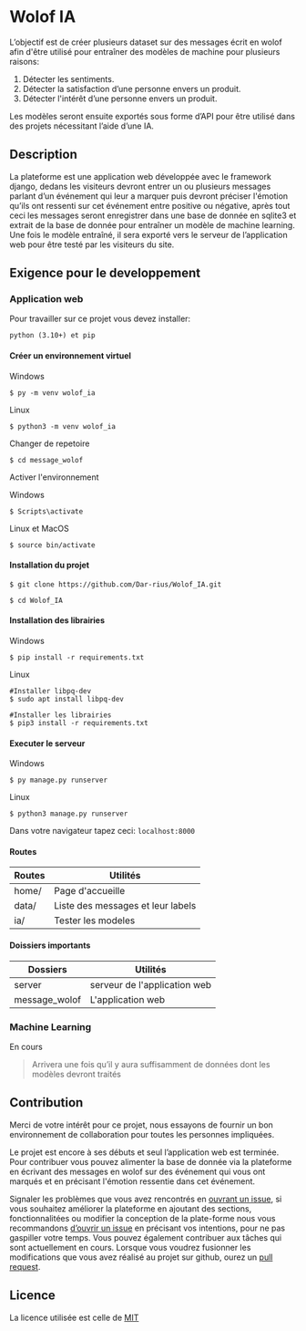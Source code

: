 # Wolof IA

L’objectif est de créer plusieurs dataset sur des messages écrit en wolof afin d'être utilisé pour entraîner des modèles de machine pour plusieurs raisons:
1. Détecter les sentiments.
2. Détecter la satisfaction d’une personne envers un produit. 
3. Détecter l'intérêt d’une personne envers un produit.

Les modèles seront ensuite exportés sous forme d’API pour être utilisé dans des projets nécessitant l’aide d’une IA. 

## Description

La plateforme est une application web développée avec le framework django, dedans les  visiteurs devront entrer un ou plusieurs messages parlant d’un événement qui leur a marquer puis devront préciser l'émotion qu’ils ont ressenti sur cet événement entre positive ou négative, après tout ceci les messages seront enregistrer dans une base de donnée en sqlite3 et extrait de la base de donnée pour entraîner un modèle de machine learning. 
Une fois le modèle entraîné, il sera exporté vers le serveur de l’application web pour être testé par les visiteurs du site.

## Exigence pour le developpement 

### Application web

Pour travailler sur ce projet vous devez installer:

``
python (3.10+) et pip
``


#### Créer un environnement virtuel

Windows

```$ py -m venv wolof_ia```
 
Linux

```$ python3 -m venv wolof_ia```

Changer de repetoire

```$ cd message_wolof```
 
Activer l'environnement

Windows

```$ Scripts\activate```
 
Linux et MacOS

```$ source bin/activate```

#### Installation du projet

```
$ git clone https://github.com/Dar-rius/Wolof_IA.git

$ cd Wolof_IA
```

#### Installation des librairies

Windows

``$ pip install -r requirements.txt``

Linux

```
#Installer libpq-dev
$ sudo apt install libpq-dev

#Installer les librairies
$ pip3 install -r requirements.txt
```

#### Executer le serveur

Windows

```$ py manage.py runserver ```

Linux

```$ python3 manage.py runserver```

Dans votre navigateur tapez  ceci:
``localhost:8000``

#### Routes

Routes | Utilités
-------| -----------------------------------
home/  | Page d'accueille
data/  | Liste des messages et leur labels
ia/    |  Tester les modeles

#### Doissiers importants

Dossiers       | Utilités
---------------|------------------------------------
server         | serveur de l'application web
message_wolof  | L'application web

### Machine Learning

En cours 
> Arrivera une fois qu’il y aura suffisamment  de données dont les modèles devront traités

## Contribution

Merci de votre intérêt pour ce projet, nous essayons de fournir un bon environnement de collaboration pour toutes les personnes impliquées.

Le projet est encore à ses débuts et seul l’application web est terminée. Pour contribuer vous pouvez alimenter la base de donnée via la plateforme en écrivant des messages en wolof sur des événement qui vous ont marqués et en précisant l'émotion ressentie dans cet événement. 

Signaler les problèmes que vous avez rencontrés en [ouvrant un issue](https://github.com/Dar-rius/Wolof_IA/issues), si vous souhaitez améliorer la plateforme en ajoutant des sections, fonctionnalitées ou modifier la conception de la plate-forme nous vous recommandons [d’ouvrir un issue](https://github.com/Dar-rius/Wolof_IA/issues) en précisant vos intentions, pour ne pas gaspiller votre temps. Vous pouvez également contribuer aux tâches qui sont actuellement en cours.
Lorsque vous voudrez fusionner les modifications que vous avez réalisé au projet sur github, ourez un [pull request](https://github.com/Dar-rius/Wolof_IA/pulls).

## Licence
La licence utilisée est celle de [MIT](https://github.com/Dar-rius/Wolof_IA/blob/main/licence)
